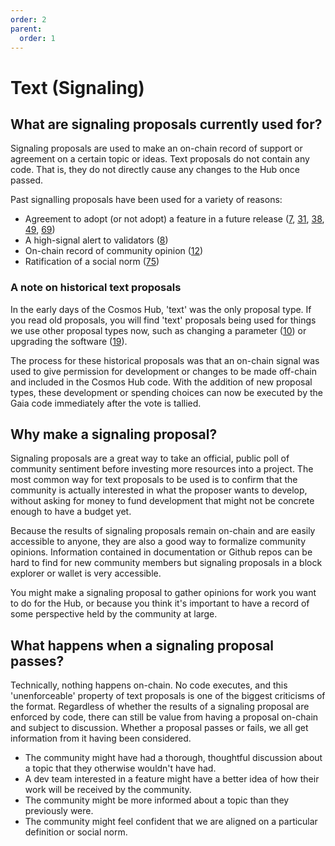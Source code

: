 ```yaml
---
order: 2
parent:
  order: 1
---
```


# Text (Signaling)

## What are signaling proposals currently used for?
Signaling proposals are used to make an on-chain record of support or agreement on a certain topic or ideas. Text proposals do not contain any code. That is, they do not directly cause any changes to the Hub once passed.

Past signalling proposals have been used for a variety of reasons:
* Agreement to adopt (or not adopt) a feature in a future release ([7](https://www.mintscan.io/cosmos/proposals/7), [31](https://www.mintscan.io/cosmos/proposals/31),  [38](https://www.mintscan.io/cosmos/proposals/38), [49](https://www.mintscan.io/cosmos/proposals/49), [69](https://www.mintscan.io/cosmos/proposals/69))
* A high-signal alert to validators ([8](https://www.mintscan.io/cosmos/proposals/8))
* On-chain record of community opinion ([12](https://www.mintscan.io/cosmos/proposals/12))
* Ratification of a social norm ([75](https://www.mintscan.io/cosmos/proposals/75))

### A note on historical text proposals
In the early days of the Cosmos Hub, 'text' was the only proposal type. If you read old proposals, you will find 'text' proposals being used for things we use other proposal types now, such as changing a parameter ([10](https://www.mintscan.io/cosmos/proposals/10)) or upgrading the software ([19](https://www.mintscan.io/cosmos/proposals/19)).

The process for these historical proposals was that an on-chain signal was used to give permission for development or changes to be made off-chain and included in the Cosmos Hub code. With the addition of new proposal types, these development or spending choices can now be executed by the Gaia code immediately after the vote is tallied.

## Why make a signaling proposal?
Signaling proposals are a great way to take an official, public poll of community sentiment before investing more resources into a project. The most common way for text proposals to be used is to confirm that the community is actually interested in what the proposer wants to develop, without asking for money to fund development that might not be concrete enough to have a budget yet. 

Because the results of signaling proposals remain on-chain and are easily accessible to anyone, they are also a good way to formalize community opinions. Information contained in documentation or Github repos can be hard to find for new community members but signaling proposals in a block explorer or wallet is very accessible. 

You might make a signaling proposal to gather opinions for work you want to do for the Hub, or because you think it's important to have a record of some perspective held by the community at large. 

## What happens when a signaling proposal passes?
Technically, nothing happens on-chain. No code executes, and this 'unenforceable' property of text proposals is one of the biggest criticisms of the format. Regardless of whether the results of a signaling proposal are enforced by code, there can still be value from having a proposal on-chain and subject to discussion. Whether a proposal passes or fails, we all get information from it having been considered.

* The community might have had a thorough, thoughtful discussion about a topic that they otherwise wouldn't have had.
* A dev team interested in a feature might have a better idea of how their work will be received by the community.
* The community might be more informed about a topic than they previously were.
* The community might feel confident that we are aligned on a particular definition or social norm. 









